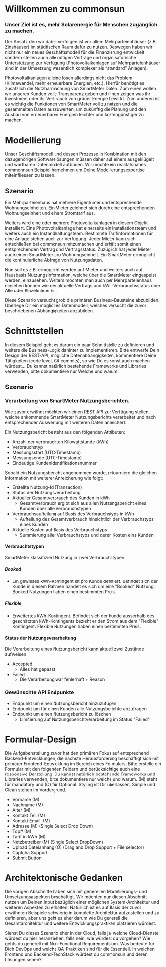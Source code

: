 # Willkommen zu commonsun 

### Unser Ziel ist es, mehr Solarenergie für Menschen zugänglich zu machen. 

Der Ansatz den wir dabei verfolgen ist vor allem Mehrparteienhäuser (z.B. Zinshäuser) im städtischen Raum dafür zu nutzen. Deswegen haben wir nicht nur ein neues Geschäftsmodell für die Finanzierung entwickelt sondern stellen auch alle nötigen Verträge und organisatorische Unterstützung zur Verfügung (Photovoltaikanlagen auf Mehrparteienhäuser sind in der Umsetzung wesentlich komplexer als “standard” Anlagen).

Photovoltaikanlagen alleine lösen allerdings nicht das Problem (Klimawandel, mehr erneuerbare Energien, etc.). Hierfür benötigt es zusätzlich die Nutzbarmachung von SmartMeter Daten. Zum einen wollen wir unseren Kunden volle Transparenz geben und ihnen zeigen was ihr Investment oder ihr Verbrauch von grüner Energie bewirkt. Zum anderen ist es wichtig die Funktionen von SmartMeter voll zu nutzen und die gesammelten Daten auszuwerten, um zukünftig die Planung und den Ausbau von erneuerbaren Energien leichter und kostengünstiger zu machen.

# Modellierung
Unser Geschäftsmodell und dessen Prozesse in Kombination mit den dazugehörigen Softwarelösungen müssen daher auf einem aus­ge­klü­gelt und wartbaren Datenmodell aufbauen. Wir möchte ein realitätsnahes commonnsun Beispiel hernehmen um Deine Modellierungsexpertise miteinfliessen zu lassen. 

## Szenario

Ein Mehrparteienhaus hat mehrere Eigentümer und entsprechende Wohnungseinheiten. Ein Mieter zeichnet sich durch eine entsprechenden Wohnungseinheit und einem Stromtarif aus. 

Weiters wird eine oder mehrere Photovoltaikanlagen in diesem Objekt installiert. Eine Photovoltaikanlage hat einerseits ein Installationsteam und weiters auch ein Instandhaltungsteam. Bestimmte Tarifinformationen für eine Anlage stehen auch zur Verfügung. Jeder Mieter kann sich entschließen bei commonsun mitzumachen und erhält somit einen entsprechenden Vertrag und Vertragsstatus. Zuzüglich hat jeder Mieter auch einen SmartMeter pro Wohnungseinheit. Ein SmartMeter ermöglicht die kontinuierliche Abfrage von Nutzungsdaten.

Nun soll es z.B. ermöglicht werden auf Mieter und weiters auch auf Hausbasis Nutzungsinformation, welche über die SmartMeter eingespeist werden, einzusehen. Weiters möchten man auch per Mehrparteienhaus einsehen können wie der aktuelle Vertrags und kWh-Verbrauchsstatus über Alle oder Einzelmieter ist.

Diese Szenario versucht grob die primären Business-Bausteine abzubilden. Überlege Dir ein mögliches Datenmodell, welches versucht die zuvor beschriebenen Abhängigkeiten abzubilden.

# Schnittstellen
In diesem Beispiel geht es darum ein paar Schnittstelle zu definieren und weiters die Business-Logik dahinter zu implementieren. Bitte entwerfe Dein Design der REST-API, mögliche Datenabhängigkeiten, kommentiere Deine Tätigkeiten (code level, Git commits), so wie Du es sonst auch machen würdest... Du kannst natürlich bestehende Frameworks und Libraries verwenden, bitte dokumentiere nur Welche und warum.

## Szenario
### Verarbeitung von SmartMeter Nutzungsberichten.

Wie zuvor erwähnt möchten wir einen REST API zur Verfügung stellen, welche ankommende SmartMeter Nutzungsberichte verarbeitet und nach entsprechender Auswertung mit weiteren Daten anreichert. 

Ein Nutzungsbericht besteht aus den folgenden Attributen:

* Anzahl der verbrauchten Kilowattstunde (kWh)
* Verbrauchstyp
* Messungsstart (UTC-Timestamp)
* Messungsende (UTC-Timestamp)
* Eindeutige Kundenidentifikationsnummer

Sobald ein Nutzungsbericht angenommen wurde, retourniere die gleichen Information mit weiterer Anreicherung wie folgt:

* Erstellte Nutzung-Id (Transaction)
* Status der Nutzungsverarbeitung
* Aktueller Gesamtverbrauch des Kunden in kWh
  * Gesamtverbrauch ergibt sich aus allen Nutzungsbericht eines Kunden über alle Verbrauchstypen
* Verbrauchsaufteilung auf Basis des Verbrauchstyps in kWh
  *  Aufteilung des Gesamtverbrauch hinsichtlich der Verbrauchstyps eines Kunden
* Aktuelle Kosten auf Basis des Verbrauchstyps
  * Summierung aller Verbrauchstyps und deren Kosten eins Kunden

#### Verbrauchtstypen

SmartMeter klassifiziert Nutzung in zwei Verbrauchstypen.

##### Booked
- Ein gewisses kWh-Kontingent ist pro Kunde definiert. Befindet sich der Kunde in diesem Rahmen handelt es sich um eine "Booked" Nutzung. Booked Nutzungen haben einen bestimmten Preis.

##### Flexible
- Erweitertes kWh-Kontingent. Befindet sich der Kunde ausserhalb des geschätzten kWh-Kontingents bezieht er den Strom aus dem "Flexible" Kontingent. Flexible Nutzungen haben einen bestimmten Preis.

#### Status der Nutzungsverarbeitung

Die Verarbeitung eines Nutzungsbericht kann aktuell zwei Zustände aufweisen

- Accepted
  - Alles hat gepasst
- Failed
  - Die Verarbeitung war fehlerhaft + Reason

### Gewünschte API Endpunkte

- Endpunkt um einen Nutzungsbericht hinzuzufügen
- Endpunkt um für einen Kunden alle Nutzungsberichte abzufragen
- Endpunkt um einen Nutzungsbericht zu löschen
  - Limitierung auf Nutzungsberichtverarbeitung im Status "Failed"

  
# Formular-Design	
Die Aufgabenstellung zuvor hat den primären Fokus auf entsprechend Backend-Entwicklungen, die nächste Herausforderung beschäftigt sich mit primärer Frontend-Entwicklung im Bereich eines Formulars. Bitte erstelle ein Formular mit den folgenden Feldern und berücksichtige auch eine responsive Darstellung. Du kannst natürlich bestehende Frameworks und Libraries verwenden, bitte dokumentiere nur welche und warum. (M) steht für mandatory und (O) für Optional. Styling ist Dir überlassen. Simple und Clean stehen im Vordergrund.

* Vorname (M)
* Nachname (M)
* Alter (M)
* Kontakt Tel. (M)
* Kontakt Email. (M)
* Adresse (M) (Single Select Drop Down)
* Top# (M)
* Tarif in kWh (M)
* Netzbetreiber (M) (Single Select DropDown)
* Upload Dateianhang (O) (Drag and Drop Support + File selector)
* Captcha Support
* Submit Button



# Architektonische Gedanken
Die vorigen Abschnitte haben sich mit generellen Modellierungs- und Umsetzungsaspekten beschäftigt. Wir möchten nun diesen Abschnitt nutzen um Deinen Input bezüglich einer möglichen System-Architektur und weiteren Aspekten zu erhalten. Natürlich ist es auf Basis der zuvor erwähnten Beispiele schwierig in komplette Architektur aufzustellen und zu definieren, aber uns geht es eher darum wie Du generell die Gesamtarchitektur und weitere Entwicklungspraktiken platzieren würdest. 

Siehst Du dieses Szenario eher in der Cloud, falls ja, welche Cloud-Dienste würdest du hier heranziehen, falls nein, wie würdest du vorgehen? Wie gehts du generell mit Non-Functional Requirements um. Was bedeute für Dich DevOps und welche QA-Praktiken sind für die Essentiell. In welchen Frontend und Backend-TechStack würdest du commonsun und deren Lösungen sehen?
